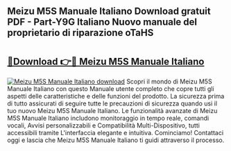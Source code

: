 ## Meizu M5S Manuale Italiano Download gratuit PDF - Part-Y9G Italiano Nuovo manuale del proprietario di riparazione oTaHS

# <h2><a href="http://dfd8kpf.blite.top/?on=Meizu+M5S+Manuale+Italiano">🔗Download 👉🔴 Meizu M5S Manuale Italiano</a></h2>

[![Meizu M5S Manuale Italiano download](https://i.imgur.com/lujVjoI.png)](http://dfd8kpf.blite.top/?on=Meizu+M5S+Manuale+Italiano)
Scopri il mondo di Meizu M5S Manuale Italiano con questo Manuale utente completo che copre tutti gli aspetti delle caratteristiche e delle funzioni del prodotto. La sicurezza prima di tutto assicurati di seguire tutte le precauzioni di sicurezza quando usi il tuo nuovo Meizu M5S Manuale Italiano. Le funzionalità avanzate di Meizu M5S Manuale Italiano includono monitoraggio in tempo reale, comandi vocali, Avvisi personalizzabili e Compatibilità Multi-Dispositivo, tutti accessibili tramite L'interfaccia elegante e intuitiva. Cominciamo! Contattaci oggi e lascia che Meizu M5S Manuale Italiano ti guidi attraverso il processo.
